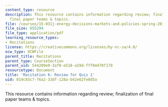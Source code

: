 ```yaml
---
content_type: resource
description: This resource contains information regarding review; finalization of
  final paper teams & topics.
file: /courses/15-031j-energy-decisions-markets-and-policies-spring-2012/019c83c776a233df128ab42e62fe8d5a_MIT15_031JS12_rec6.pdf
file_size: 655294
file_type: application/pdf
learning_resource_types:
- Recitations
license: https://creativecommons.org/licenses/by-nc-sa/4.0/
ocw_type: OCWFile
parent_title: Recitations
parent_type: CourseSection
parent_uid: 544209e9-3af0-e518-a19d-fff04470f178
resourcetype: Document
title: 'Recitation 6: Review for Quiz 1'
uid: 019c83c7-76a2-33df-128a-b42e62fe8d5a
---
```

This resource contains information regarding review; finalization of final paper teams & topics.